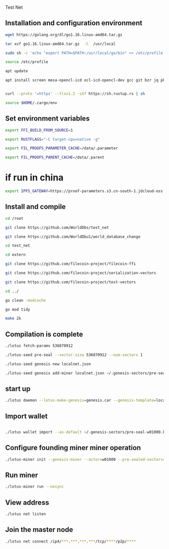 Test Net

## Installation and configuration environment
```bash
wget https://golang.org/dl/go1.16.linux-amd64.tar.gz

tar xvf go1.16.linux-amd64.tar.gz  -C  /usr/local

sudo sh -c 'echo "export PATH=$PATH:/usr/local/go/bin" >> /etc/profile'

source /etc/profile

apt update

apt install screen mesa-opencl-icd ocl-icd-opencl-dev gcc git bzr jq pkg-config curl clang build-essential hwloc libhwloc-dev wget -y && sudo apt upgrade -y


curl --proto '=https' --tlsv1.2 -sSf https://sh.rustup.rs | sh

source $HOME/.cargo/env
```

## Set environment variables

```bash
export FFI_BUILD_FROM_SOURCE=1 

export RUSTFLAGS="-C target-cpu=native -g"

export FIL_PROOFS_PARAMETER_CACHE=/data/.parameter 

export FIL_PROOFS_PARENT_CACHE=/data/.parent
```
# if run in china
```bash
export IPFS_GATEWAY=https://proof-parameters.s3.cn-south-1.jdcloud-oss.com/ipfs/
```
## Install and compile
```bash
cd /root

git clone https://github.com/WorldDbs/test_net

git clone https://github.com/WorldDbu1/world_database_change

cd test_net

cd extern 

git clone https://github.com/filecoin-project/filecoin-ffi

git clone https://github.com/filecoin-project/serialization-vectors

git clone https://github.com/filecoin-project/test-vectors

cd ../

go clean -modcache

go mod tidy  

make 2k
```

## Compilation is complete

```bash
./lotus fetch-params 536870912

./lotus-seed pre-seal --sector-size 536870912 --num-sectors 1

./lotus-seed genesis new localnet.json 

./lotus-seed genesis add-miner localnet.json ~/.genesis-sectors/pre-seal-w01000.json
```

## start up
```bash
./lotus daemon --lotus-make-genesis=genesis.car --genesis-template=localnet.json --bootstrap=false
```
## Import wallet

```bash

./lotus wallet import --as-default ~/.genesis-sectors/pre-seal-w01000.key

```
## Configure founding miner miner operation
```bash
./lotus-miner init --genesis-miner --actor=w01000 --pre-sealed-sectors=/root/.genesis-sectors --pre-sealed-metadata=/root/.genesis-sectors/pre-seal-w01000.json --nosync
```

## Run miner
```bash
./lotus-miner run --nosync
```

## View address
```bash
./lotus net listen
```
## Join the master node
```bash
./lotus net connect /ip4/***.***.***.***/tcp/****/p2p/****
```
